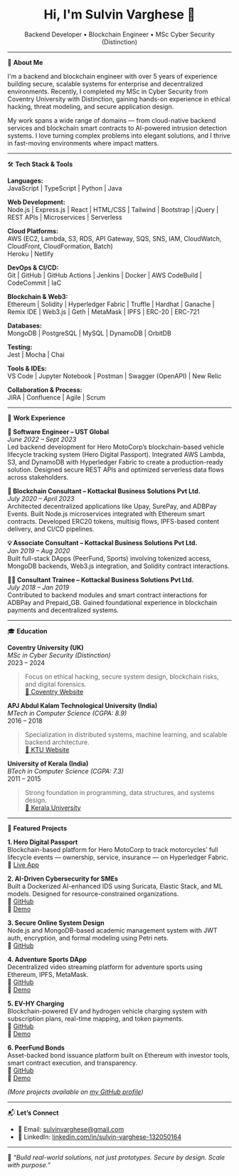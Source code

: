 <h1 align="center">Hi, I'm Sulvin Varghese 👋</h1>
<p align="center">Backend Developer • Blockchain Engineer • MSc Cyber Security (Distinction)</p>

---

🚀 **About Me**

I'm a backend and blockchain engineer with over 5 years of experience building secure, scalable systems for enterprise and decentralized environments. Recently, I completed my MSc in Cyber Security from Coventry University with Distinction, gaining hands-on experience in ethical hacking, threat modeling, and secure application design.

My work spans a wide range of domains — from cloud-native backend services and blockchain smart contracts to AI-powered intrusion detection systems. I love turning complex problems into elegant solutions, and I thrive in fast-moving environments where impact matters.

---

🛠️ **Tech Stack & Tools**

**Languages:**  
JavaScript | TypeScript | Python | Java

**Web Development:**  
Node.js | Express.js | React | HTML/CSS | Tailwind | Bootstrap | jQuery | REST APIs | Microservices | Serverless

**Cloud Platforms:**  
AWS (EC2, Lambda, S3, RDS, API Gateway, SQS, SNS, IAM, CloudWatch, CloudFront, CloudFormation, Batch)  
Heroku | Netlify

**DevOps & CI/CD:**  
Git | GitHub | GitHub Actions | Jenkins | Docker | AWS CodeBuild | CodeCommit | IaC

**Blockchain & Web3:**  
Ethereum | Solidity | Hyperledger Fabric | Truffle | Hardhat | Ganache | Remix IDE | Web3.js | Geth | MetaMask | IPFS | ERC-20 | ERC-721

**Databases:**  
MongoDB | PostgreSQL | MySQL | DynamoDB | OrbitDB

**Testing:**  
Jest | Mocha | Chai

**Tools & IDEs:**  
VS Code | Jupyter Notebook | Postman | Swagger (OpenAPI) | New Relic

**Collaboration & Process:**  
JIRA | Confluence | Agile | Scrum

---

💼 **Work Experience**

**🚀 Software Engineer – UST Global**  
*June 2022 – Sept 2023*  
Led backend development for Hero MotoCorp’s blockchain-based vehicle lifecycle tracking system (Hero Digital Passport). Integrated AWS Lambda, S3, and DynamoDB with Hyperledger Fabric to create a production-ready solution. Designed secure REST APIs and optimized serverless data flows across stakeholders.

**🔗 Blockchain Consultant – Kottackal Business Solutions Pvt Ltd.**  
*July 2020 – April 2023*  
Architected decentralized applications like Upay, SurePay, and ADBPay Events. Built Node.js microservices integrated with Ethereum smart contracts. Developed ERC20 tokens, multisig flows, IPFS-based content delivery, and CI/CD pipelines.

**💡 Associate Consultant – Kottackal Business Solutions Pvt Ltd.**  
*Jan 2019 – Aug 2020*  
Built full-stack DApps (PeerFund, Sports) involving tokenized access, MongoDB backends, Web3.js integration, and Solidity contract interactions.

**👨‍💻 Consultant Trainee – Kottackal Business Solutions Pvt Ltd.**  
*July 2018 – Jan 2019*  
Contributed to backend modules and smart contract interactions for ADBPay and Prepaid_GB. Gained foundational experience in blockchain payments and decentralized systems.

---

🎓 **Education**

**Coventry University (UK)**  
*MSc in Cyber Security (Distinction)*  
2023 – 2024  
> Focus on ethical hacking, secure system design, blockchain risks, and digital forensics.  
[🔗 Coventry Website](https://www.coventry.ac.uk/)

**APJ Abdul Kalam Technological University (India)**  
*MTech in Computer Science (CGPA: 8.9)*  
2016 – 2018  
> Specialization in distributed systems, machine learning, and scalable backend architecture.  
[🔗 KTU Website](https://ktu.edu.in/)

**University of Kerala (India)**  
*BTech in Computer Science (CGPA: 7.3)*  
2011 – 2015  
> Strong foundation in programming, data structures, and systems design.  
[🔗 Kerala University](https://www.keralauniversity.ac.in/)

---

📂 **Featured Projects**

**1. Hero Digital Passport**  
Blockchain-based platform for Hero MotoCorp to track motorcycles’ full lifecycle events — ownership, service, insurance — on Hyperledger Fabric.  
🔗 [Live App](http://hdp-frontend-dev.s3-website-ap-southeast-1.amazonaws.com/login)

**2. AI-Driven Cybersecurity for SMEs**  
Built a Dockerized AI-enhanced IDS using Suricata, Elastic Stack, and ML models. Designed for resource-constrained organizations.  
🔗 [GitHub](https://github.com/sulvinvarghese/7030CEM-individual-cybersecurity-project)  
🔗 [Demo](https://drive.google.com/file/d/1W6h-UqGEMzpD1fKAcOhH3BZ84V_58jeb/view?usp=sharing)

**3. Secure Online System Design**  
Node.js and MongoDB-based academic management system with JWT auth, encryption, and formal modeling using Petri nets.  
🔗 [GitHub](https://github.com/sulvinvarghese/securedesign)

**4. Adventure Sports DApp**  
Decentralized video streaming platform for adventure sports using Ethereum, IPFS, MetaMask.  
🔗 [GitHub](https://github.com/sulvinvarghese/Adventure-Sports)  
🔗 [Demo](https://vimeo.com/1091670749/901f6535fe)

**5. EV-HY Charging**  
Blockchain-powered EV and hydrogen vehicle charging system with subscription plans, real-time mapping, and token payments.  
🔗 [GitHub](https://github.com/sulvinvarghese/EV-HY-Charging)  
🔗 [Demo](https://vimeo.com/1091671991/91a565dc46)

**6. PeerFund Bonds**  
Asset-backed bond issuance platform built on Ethereum with investor tools, smart contract execution, and transparency.  
🔗 [GitHub](https://github.com/sulvinvarghese/PeerFund-Bonds)  
🔗 [Demo](https://vimeo.com/1091671641/d3078600e7)

_(More projects available on [my GitHub profile](https://github.com/sulvinvarghese))_

---

📬 **Let’s Connect**

- 📧 Email: [sulvinvarghese@gmail.com](mailto:sulvinvarghese@gmail.com)  
- 💼 LinkedIn: [linkedin.com/in/sulvin-varghese-132050164](https://www.linkedin.com/in/sulvin-varghese-132050164)

---

🧠 *“Build real-world solutions, not just prototypes. Secure by design. Scale with purpose.”*

